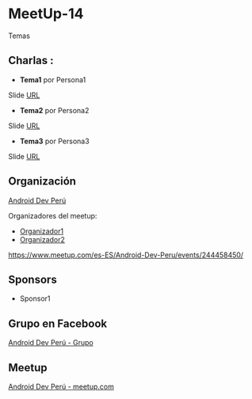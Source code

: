# MeetUp-14
Temas

## Charlas :

- **Tema1**  por Persona1

Slide [URL](#)

- **Tema2**  por Persona2

Slide [URL](#)

- **Tema3**  por Persona3

Slide [URL](#)

## Organización 
[Android Dev Perú](https://github.com/Android-Dev-Peru)

Organizadores del meetup:

- [Organizador1](#)
- [Organizador2](#)

https://www.meetup.com/es-ES/Android-Dev-Peru/events/244458450/

## Sponsors
 - Sponsor1

## Grupo en Facebook 
[Android Dev Perú - Grupo](https://www.facebook.com/groups/androidpe/)

## Meetup 
[Android Dev Perú - meetup.com](https://www.meetup.com/es-ES/Android-Dev-Peru/)
